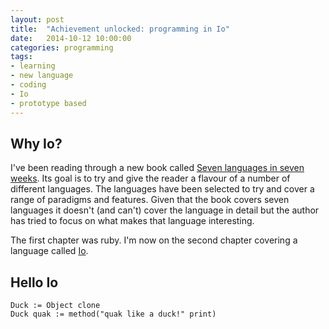 ```yaml
---
layout: post
title:  "Achievement unlocked: programming in Io"
date:   2014-10-12 10:00:00
categories: programming
tags:
- learning
- new language
- coding
- Io
- prototype based
---
```


## Why Io?
I've been reading through a new book called [Seven languages in seven weeks](book-7-languages).
Its goal is to try and give the reader a flavour of a number of different languages.
The languages have been selected to try and cover a range of paradigms and features.
Given that the book covers seven languages it doesn't (and can't) cover the language in detail
but the author has tried to focus on what makes that language interesting.

The first chapter was ruby. I'm now on the second chapter covering a language called [Io](website-io-language).

## Hello Io

``` Io
Duck := Object clone
Duck quak := method("quak like a duck!" print)
```


[book-7-languages]: http://shop.oreilly.com/product/9781934356593.do
[website-io-language]: http://iolanguage.org/